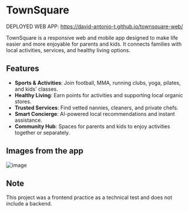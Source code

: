 # TownSquare
DEPLOYED WEB APP: https://david-antonio-t.github.io/townsquare-web/

TownSquare is a responsive web and mobile app designed to make life easier and more enjoyable for parents and kids. It connects families with local activities, services, and healthy living options.

## Features
- **Sports & Activities**: Join football, MMA, running clubs, yoga, pilates, and kids' classes.
- **Healthy Living**: Earn points for activities and supporting local organic stores.
- **Trusted Services**: Find vetted nannies, cleaners, and private chefs.
- **Smart Concierge**: AI-powered local recommendations and instant assistance.
- **Community Hub**: Spaces for parents and kids to enjoy activities together or separately.


## Images from the app

![image](https://github.com/user-attachments/assets/7d24ded7-6116-4d9f-9dab-f567fb44118b)


## Note
This project was a frontend practice as a technical test and does not include a backend.
